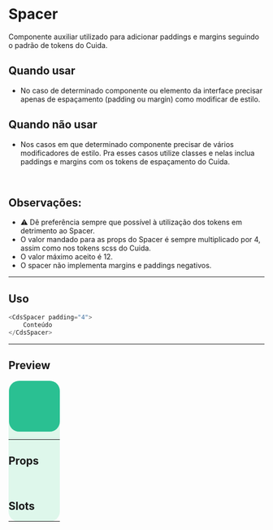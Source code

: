 # Spacer

Componente auxiliar utilizado para adicionar paddings e margins seguindo o padrão de tokens do Cuida.

## Quando usar

- No caso de determinado componente ou elemento da interface precisar apenas de espaçamento (padding ou margin) como modificar de estilo.

## Quando não usar

- Nos casos em que determinado componente precisar de vários modificadores de estilo. Pra esses casos
utilize classes e nelas inclua paddings e margins com os tokens de espaçamento do Cuida.

<br>

## Observações:
- ⚠️ Dê preferência sempre que possível à utilização dos tokens em detrimento ao Spacer.
- O valor mandado para as props do Spacer é sempre multiplicado por 4, assim como nos tokens scss do Cuida.
- O valor máximo aceito é 12.
- O spacer não implementa margins e paddings negativos.

---

## Uso

```js
<CdsSpacer padding="4">
	Conteúdo
</CdsSpacer>
```

---

## Preview

<PreviewContainer>
	<div style="width: fit-content; background-color: #def7eb; border-radius: 20px">
		<div
			style="padding: 0.5px; background-color: #def7eb; border-radius: 20px"
		>
			<CdsSpacer v-bind="args">
				<div style="width: 100px; height: 100px; background-color: #2AC092; border-radius: 20px"/>
			</CdsSpacer>
		</div>
	</div>
</PreviewContainer>

<PlaygroundBuilder
	:component="Spacer"
	:args
/>

---

## Props

<APITable
	name="CdsSpacer"
	section="props"
/>
<br>

## Slots

<APITable
	name="CdsSpacer"
	section="slots"
/>

---

<script setup>
import { ref } from 'vue';
import CdsSpacer from '@/components/Spacer.vue';

const args = ref({});
</script>
